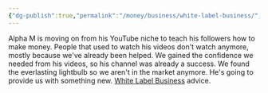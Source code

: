 ```yaml
---
{"dg-publish":true,"permalink":"/money/business/white-label-business/","created":"Jan 07, 2024, 10:21 AM"}
---
```




Alpha M is moving on from his YouTube niche to teach his followers how to make money. People that used to watch his videos don't watch anymore, mostly because we've already been helped. We gained the confidence we needed from his videos, so his channel was already a success. We found the everlasting lightbulb so we aren't in the market anymore. He's going to provide us with something new. [White Label Business](https://www.thewhitelabelmpire.com) advice.

